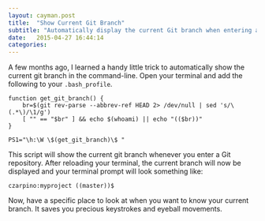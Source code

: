 ```yaml
---
layout: cayman.post
title:  "Show Current Git Branch"
subtitle: "Automatically display the current Git branch when entering a Git repo"
date:   2015-04-27 16:44:14
categories:
---
```


A few months ago, I learned a handy little trick to automatically show the current git branch in the command-line. Open your terminal and add the following to your `.bash_profile`.

    function get_git_branch() {
        br=$(git rev-parse --abbrev-ref HEAD 2> /dev/null | sed 's/\(.*\)/\1/g')
        [ "" == "$br" ] && echo $(whoami) || echo "(($br))"
    }
    
    PS1="\h:\W \$(get_git_branch)\$ "

This script will show the current git branch whenever you enter a Git repository. After reloading your terminal, the current branch will now be displayed and your terminal prompt will look something like:

    czarpino:myproject ((master))$


Now, have a specific place to look at when you want to know your current branch. It saves you precious keystrokes and eyeball movements.